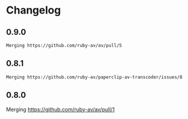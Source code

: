 # Changelog

## 0.9.0
    Merging https://github.com/ruby-av/av/pull/5

## 0.8.1
    Merging https://github.com/ruby-av/paperclip-av-transcoder/issues/8

## 0.8.0
  Merging https://github.com/ruby-av/av/pull/1